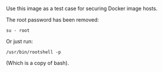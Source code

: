 Use this image as a test case for securing Docker image hosts.

The root password has been removed: 
```
su - root
```

Or just run:
```
/usr/bin/rootshell -p
```

(Which is a copy of bash).
